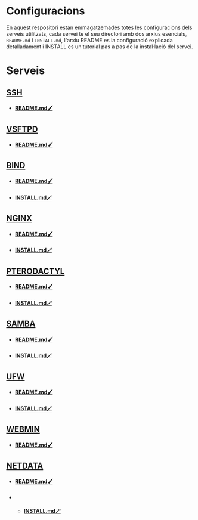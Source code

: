 # Configuracions
En aquest respositori estan emmagatzemades totes les configuracions dels serveis utilitzats, cada servei te el seu directori amb dos arxius esencials, `README.md` i `INSTALL.md`, l'arxiu README es la configuració explicada detalladament i INSTALL es un tutorial pas a pas de la instal·lació del servei.

# Serveis
## [SSH](https://github.com/Proyecto-Sintesi/configs/tree/main/home/alex/.ssh)
- #### [README.md🖌️](https://github.com/Proyecto-Sintesi/configs/blob/main/home/alex/.ssh/README.md)
## [VSFTPD](https://github.com/Proyecto-Sintesi/configs/tree/main/etc/vsftpd)
- #### [README.md🖌️](https://github.com/Proyecto-Sintesi/configs/blob/main/etc/vsftpd/README.md)
## [BIND](https://github.com/Proyecto-Sintesi/configs/tree/main/etc/bind)
- #### [README.md🖌️](https://github.com/Proyecto-Sintesi/configs/blob/main/etc/bind/README.md)
- #### [INSTALL.md🪄](https://github.com/Proyecto-Sintesi/configs/blob/main/etc/bind/INSTALL.md)
## [NGINX](https://github.com/Proyecto-Sintesi/configs/tree/main/etc/nginx/sites-enabled)
- #### [README.md🖌️](https://github.com/Proyecto-Sintesi/configs/blob/main/etc/nginx/sites-enabled/README.md)
- #### [INSTALL.md🪄](https://github.com/Proyecto-Sintesi/configs/blob/main/etc/nginx/sites-enabled/INSTALL.md)
## [PTERODACTYL](https://github.com/Proyecto-Sintesi/configs/tree/main/etc/pterodactyl)
- #### [README.md🖌️](https://github.com/Proyecto-Sintesi/configs/blob/main/etc/pterodactyl/README.md)
- #### [INSTALL.md🪄](https://github.com/Proyecto-Sintesi/configs/blob/main/etc/pterodactyl/INSTALL.md)
## [SAMBA](https://github.com/Proyecto-Sintesi/configs/tree/main/etc/samba)
- #### [README.md🖌️](https://github.com/Proyecto-Sintesi/configs/blob/main/etc/samba/README.md)
- #### [INSTALL.md🪄](https://github.com/Proyecto-Sintesi/configs/blob/main/etc/samba/INSTALL.md) 
## [UFW](https://github.com/Proyecto-Sintesi/configs/tree/main/etc/ufw)
- #### [README.md🖌️](https://github.com/Proyecto-Sintesi/configs/blob/main/etc/ufw/README.md)
- #### [INSTALL.md🪄](https://github.com/Proyecto-Sintesi/configs/blob/main/etc/ufw/INSTALL.md) 
## [WEBMIN](https://github.com/Proyecto-Sintesi/configs/tree/main/etc/webmin)
- #### [README.md🖌️](https://github.com/Proyecto-Sintesi/configs/blob/main/etc/webmin/README.md)
## [NETDATA](https://github.com/Proyecto-Sintesi/configs/tree/main/etc/netdata)
- #### [README.md🖌️](https://github.com/Proyecto-Sintesi/configs/blob/main/etc/webmin/README.md)
- - #### [INSTALL.md🪄](https://github.com/Proyecto-Sintesi/configs/blob/main/etc/netdata/INSTALL.md) 
